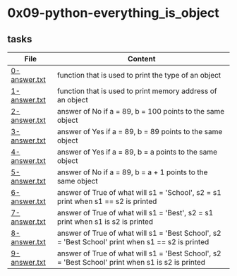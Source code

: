 # 0x09-python-everything_is_object




## tasks
| File | Content |
| ---- | ------- |
| [0-answer.txt](0-answer.txt) | function that is used to print the type of an object |
| [1-answer.txt](1-answer.txt) | function that is used to print memory address of an object |
| [2-answer.txt](2-answer.txt) | answer of No if a = 89, b = 100 points to the same object |
| [3-answer.txt](3-answer.txt) | answer of Yes if a = 89, b = 89 points to the same object |
| [4-answer.txt](4-answer.txt) | answer of Yes if a = 89, b = a points to the same object |
| [5-answer.txt](5-answer.txt) | answer of No if a = 89, b = a + 1 points to the same object |
| [6-answer.txt](6-answer.txt) | answer of True of what will s1 = 'School', s2 = s1 print when s1 == s2 is printed |
| [7-answer.txt](7-answer.txt) | answer of True of what will s1 = 'Best', s2 = s1 print when s1 is s2 is printed |
| [8-answer.txt](8-answer.txt) | answer of True of what will s1 = 'Best School', s2 = 'Best School' print when s1 == s2 is printed |
| [9-answer.txt](9-answer.txt) | answer of True of what will s1 = 'Best School', s2 = 'Best School' print when s1 is s2 is printed |
